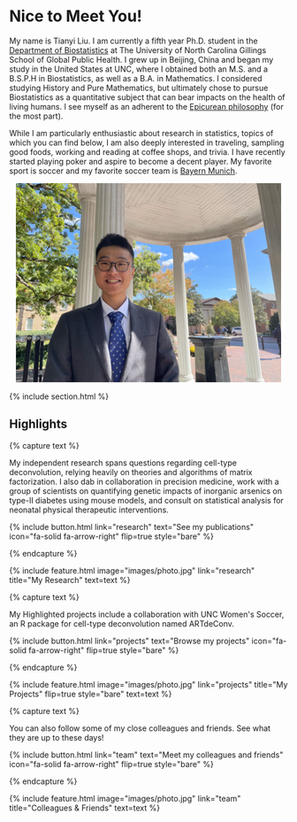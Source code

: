 ---
---

# Nice to Meet You!

<!--<img align="left" width="300" height="400" src="images/Tianyi_portrait.HEIC">-->

My name is Tianyi Liu. I am currently a fifth year Ph.D. student in the [Department of Biostatistics](https://sph.unc.edu/bios/biostatistics/) at The University of North Carolina Gillings School of Global Public Health. I grew up in Beijing, China and began my study in the United States at UNC, where I obtained both an M.S. and a B.S.P.H in Biostatistics, as well as a B.A. in Mathematics. I considered studying History and Pure Mathematics, but ultimately chose to pursue Biostatistics as a quantitative subject that can bear impacts on the health of living humans. I see myself as an adherent to the [Epicurean philosophy](https://plato.stanford.edu/entries/epicurus/) (for the most part).

While I am particularly enthusiastic about research in statistics, topics of which you can find below, I am also deeply interested in traveling, sampling good foods, working and reading at coffee shops, and trivia. I have recently started playing poker and aspire to become a decent player. My favorite sport is soccer and my favorite soccer team is [Bayern Munich](https://en.wikipedia.org/wiki/FC_Bayern_Munich).

<div align="center">
  <img width=480 src="images/Tianyi_portrait.HEIC">
</div>



{% include section.html %}

## Highlights

{% capture text %}

My independent research spans questions regarding cell-type deconvolution, relying heavily on theories and algorithms of matrix factorization. I also dab in collaboration in precision medicine, work with a group of scientists on quantifying genetic impacts of inorganic arsenics on type-II diabetes using mouse models, and consult on statistical analysis for neonatal physical therapeutic interventions.

{%
  include button.html
  link="research"
  text="See my publications"
  icon="fa-solid fa-arrow-right"
  flip=true
  style="bare"
%}

{% endcapture %}

{%
  include feature.html
  image="images/photo.jpg"
  link="research"
  title="My Research"
  text=text
%}

{% capture text %}

My Highlighted projects include a collaboration with UNC Women's Soccer, an R package for cell-type deconvolution named ARTdeConv.

{%
  include button.html
  link="projects"
  text="Browse my projects"
  icon="fa-solid fa-arrow-right"
  flip=true
  style="bare"
%}

{% endcapture %}

{%
  include feature.html
  image="images/photo.jpg"
  link="projects"
  title="My Projects"
  flip=true
  style="bare"
  text=text
%}

{% capture text %}

You can also follow some of my close colleagues and friends. See what they are up to these days!

{%
  include button.html
  link="team"
  text="Meet my colleagues and friends"
  icon="fa-solid fa-arrow-right"
  flip=true
  style="bare"
%}

{% endcapture %}

{%
  include feature.html
  image="images/photo.jpg"
  link="team"
  title="Colleagues & Friends"
  text=text
%}
